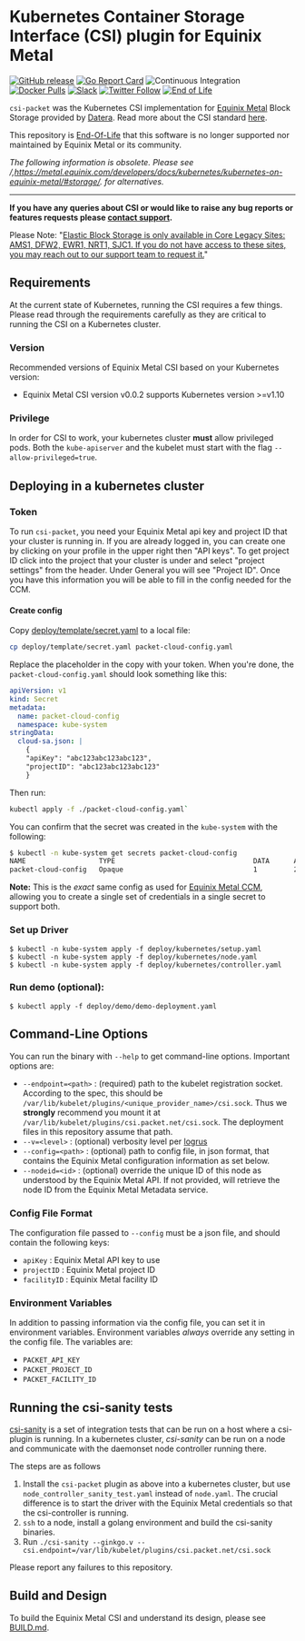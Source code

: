 # Kubernetes Container Storage Interface (CSI) plugin for Equinix Metal

[![GitHub release](https://img.shields.io/github/release/packethost/csi-packet/all.svg?style=flat-square)](https://github.com/packethost/csi-packet/releases)
[![Go Report Card](https://goreportcard.com/badge/github.com/packethost/csi-packet)](https://goreportcard.com/report/github.com/packethost/csi-packet)
![Continuous Integration](https://github.com/packethost/csi-packet/workflows/Continuous%20Integration/badge.svg)
[![Docker Pulls](https://img.shields.io/docker/pulls/packethost/csi-packet.svg)](https://hub.docker.com/r/packethost/csi-packet/)
[![Slack](https://slack.equinixmetal.com/badge.svg)](https://slack.equinixmetal.com)
[![Twitter Follow](https://img.shields.io/twitter/follow/equinixmetal.svg?style=social&label=Follow)](https://twitter.com/intent/follow?screen_name=equinixmetal)
[![End of Life](https://img.shields.io/badge/Stability-EndOfLife-black.svg)](https://github.com/packethost/standards/blob/main/end-of-life-statement.md#end-of-life-statements)

`csi-packet` was the Kubernetes CSI implementation for [Equinix Metal](https://metal.equinix.com/) Block Storage provided by [Datera](https://datera.io/). Read more about the CSI standard [here](https://kubernetes-csi.github.io/docs/).

This repository is [End-Of-Life](https://github.com/packethost/standards/blob/main/end-of-life-statement.md)  that this software is no longer supported nor maintained by Equinix Metal or its community.

*_The following information is obsolete. Please see /,https://metal.equinix.com/developers/docs/kubernetes/kubernetes-on-equinix-metal/#storage/. for alternatives._*

---

**If you have any queries about CSI or would like to raise any bug reports or features requests please [contact support](https://github.com/packethost/csi-packet/blob/master/SUPPORT.md).**

Please Note: "[Elastic Block Storage is only available in Core Legacy Sites: AMS1, DFW2, EWR1, NRT1, SJC1. If you do not have access to these sites, you may reach out to our support team to request it.](https://metal.equinix.com/developers/docs/resilience-recovery/elastic-block-storage/#legacy-only-sites)"

## Requirements

At the current state of Kubernetes, running the CSI requires a few things.
Please read through the requirements carefully as they are critical to running the CSI on a Kubernetes cluster.

### Version

Recommended versions of Equinix Metal CSI based on your Kubernetes version:
* Equinix Metal CSI version v0.0.2 supports Kubernetes version >=v1.10

### Privilege

In order for CSI to work, your kubernetes cluster **must** allow privileged pods. Both the `kube-apiserver` and the kubelet must start with the flag `--allow-privileged=true`.


## Deploying in a kubernetes cluster

### Token

To run `csi-packet`, you need your Equinix Metal api key and project ID that your cluster is running in.
If you are already logged in, you can create one by clicking on your profile in the upper right then "API keys".
To get project ID click into the project that your cluster is under and select "project settings" from the header.
Under General you will see "Project ID". Once you have this information you will be able to fill in the config needed for the CCM.

#### Create config

Copy [deploy/template/secret.yaml](./deploy/template/secret.yaml) to a local file:

```bash
cp deploy/template/secret.yaml packet-cloud-config.yaml
```

Replace the placeholder in the copy with your token. When you're done, the `packet-cloud-config.yaml` should look something like this:

```yaml
apiVersion: v1
kind: Secret
metadata:
  name: packet-cloud-config
  namespace: kube-system
stringData:
  cloud-sa.json: |
    {
    "apiKey": "abc123abc123abc123",
    "projectID": "abc123abc123abc123"
    }
```

Then run:

```bash
kubectl apply -f ./packet-cloud-config.yaml`
```

You can confirm that the secret was created in the `kube-system` with the following:

```bash
$ kubectl -n kube-system get secrets packet-cloud-config
NAME                  TYPE                                  DATA      AGE
packet-cloud-config   Opaque                                1         2m
```

**Note:** This is the _exact_ same config as used for [Equinix Metal CCM](https://github.com/packethost/packet-ccm), allowing you to create a single set of credentials in a single secret to support both.

### Set up Driver

```
$ kubectl -n kube-system apply -f deploy/kubernetes/setup.yaml
$ kubectl -n kube-system apply -f deploy/kubernetes/node.yaml
$ kubectl -n kube-system apply -f deploy/kubernetes/controller.yaml
```

### Run demo (optional):

```
$ kubectl apply -f deploy/demo/demo-deployment.yaml
```

## Command-Line Options

You can run the binary with `--help` to get command-line options. Important options are:

* `--endpoint=<path>` : (required) path to the kubelet registration socket. According to the spec, this should be `/var/lib/kubelet/plugins/<unique_provider_name>/csi.sock`. Thus we **strongly** recommend you mount it at `/var/lib/kubelet/plugins/csi.packet.net/csi.sock`. The deployment files in this repository assume that path.
* `--v=<level>` : (optional) verbosity level per [logrus](https://github.com/sirupsen/logrus)
* `--config=<path>` : (optional) path to config file, in json format, that contains the Equinix Metal configuration information as set below.
* `--nodeid=<id>` : (optional) override the unique ID of this node as understood by the Equinix Metal API. If not provided, will retrieve the node ID from the Equinix Metal Metadata service.

### Config File Format

The configuration file passed to `--config` must be a json file, and should contain the following keys:

* `apiKey` : Equinix Metal API key to use
* `projectID` : Equinix Metal project ID
* `facilityID` : Equinix Metal facility ID

### Environment Variables

In addition to passing information via the config file, you can set it in environment variables. Environment variables _always_ override any setting in the config file. The variables are:

* `PACKET_API_KEY`
* `PACKET_PROJECT_ID`
* `PACKET_FACILITY_ID`

## Running the csi-sanity tests

[csi-sanity](https://github.com/kubernetes-csi/csi-test/tree/master/cmd/csi-sanity) is a set of integration tests that can be run on a host where a csi-plugin is running.
In a kubernetes cluster, _csi-sanity_ can be run on a node and communicate with the daemonset node controller running there.

The steps are as follows

1. Install the `csi-packet` plugin as above into a kubernetes cluster, but use `node_controller_sanity_test.yaml` instead of `node.yaml`.
   The crucial difference is to start the driver with the Equinix Metal credentials so that the csi-controller is running.
2. `ssh` to a node, install a golang environment and build the csi-sanity binaries.
3. Run `./csi-sanity --ginkgo.v --csi.endpoint=/var/lib/kubelet/plugins/csi.packet.net/csi.sock`

Please report any failures to this repository.

## Build and Design

To build the Equinix Metal CSI and understand its design, please see [BUILD.md](./BUILD.md).

